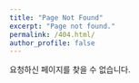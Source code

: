 ```yaml
---
title: "Page Not Found"
excerpt: "Page not found."
permalink: /404.html/
author_profile: false
---
```


요청하신 페이지를 찾을 수 없습니다.

<script>
  var GOOG_FIXURL_LANG = 'en';
  var GOOG_FIXURL_SITE = 'https://kswltd.github.io/'
</script>
<script src="https://linkhelp.clients.google.com/tbproxy/lh/wm/fixurl.js">
</script>
